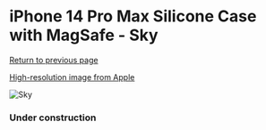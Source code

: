 # iPhone 14 Pro Max Silicone Case with MagSafe - Sky

[Return to previous page](/iphone_14)

[High-resolution image from Apple](https://store.storeimages.cdn-apple.com/8756/as-images.apple.com/is/MQUP3?wid=4500&hei=4500&fmt=png)

<div style="width: 384px"><img src="/everypreview/MQUP3.png" alt="Sky"></div>

### Under construction
